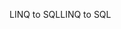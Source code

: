 <span data-ttu-id="75c52-101">LINQ to SQL</span><span class="sxs-lookup"><span data-stu-id="75c52-101">LINQ to SQL</span></span>